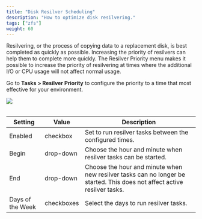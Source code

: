 ```yaml
---
title: "Disk Resilver Scheduling"
description: "How to optimize disk resilvering."
tags: ["zfs"]
weight: 60
---
```


Resilvering, or the process of copying data to a replacement disk, is best completed as quickly as possible.
Increasing the priority of resilvers can help them to complete more quickly.
The Resilver Priority menu makes it possible to increase the priority of resilvering at times where the additional I/O or CPU usage will not affect normal usage.

Go to **Tasks > Resilver Priority** to configure the priority to a time that most effective for your environment.

<img src="/images/TasksResilverPriority.png">
<br><br>

| Setting | Value | Description |
|---------|-------|-------------|
| Enabled |	checkbox | Set to run resilver tasks between the configured times. |
| Begin   | drop-down | Choose the hour and minute when resilver tasks can be started. |
| End     | drop-down | Choose the hour and minute when new resilver tasks can no longer be started. This does not affect active resilver tasks. |
| Days of the Week | checkboxes | Select the days to run resilver tasks. |